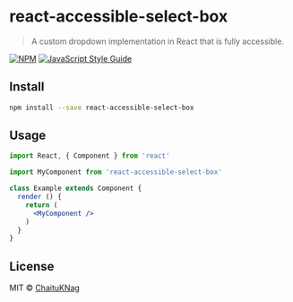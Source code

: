 # react-accessible-select-box

> A custom dropdown implementation in React that is fully accessible.

[![NPM](https://img.shields.io/npm/v/react-accessible-select-box.svg)](https://www.npmjs.com/package/react-accessible-select-box) [![JavaScript Style Guide](https://img.shields.io/badge/code_style-standard-brightgreen.svg)](https://standardjs.com)

## Install

```bash
npm install --save react-accessible-select-box
```

## Usage

```jsx
import React, { Component } from 'react'

import MyComponent from 'react-accessible-select-box'

class Example extends Component {
  render () {
    return (
      <MyComponent />
    )
  }
}
```

## License

MIT © [ChaituKNag](https://github.com/ChaituKNag)
